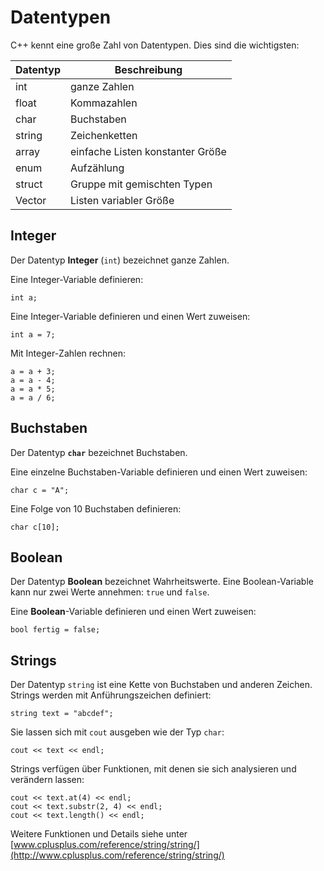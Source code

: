 
# Datentypen

C++ kennt eine große Zahl von Datentypen. Dies sind die wichtigsten:

| Datentyp | Beschreibung |
|----------|--------------|
| int      | ganze Zahlen |
| float    | Kommazahlen  |
| char     | Buchstaben   |
| string   | Zeichenketten |
| array    | einfache Listen konstanter Größe |
| enum     | Aufzählung |
| struct   | Gruppe mit gemischten Typen |
| Vector   | Listen variabler Größe |


## Integer

Der Datentyp **Integer** (`int`) bezeichnet ganze Zahlen.

Eine Integer-Variable definieren:

    int a;

Eine Integer-Variable definieren und einen Wert zuweisen:

    int a = 7;

Mit Integer-Zahlen rechnen:

    a = a + 3;
    a = a - 4;
    a = a * 5;
    a = a / 6;


## Buchstaben

Der Datentyp **`char`** bezeichnet Buchstaben.

Eine einzelne Buchstaben-Variable definieren und einen Wert zuweisen:

    char c = "A";

Eine Folge von 10 Buchstaben definieren:

    char c[10];


## Boolean

Der Datentyp **Boolean** bezeichnet Wahrheitswerte. 
Eine Boolean-Variable kann nur zwei Werte annehmen: 
`true` und `false`.

Eine **Boolean**-Variable definieren und einen Wert zuweisen:

    bool fertig = false;

## Strings

Der Datentyp `string` ist eine Kette von Buchstaben und anderen Zeichen. Strings werden mit Anführungszeichen definiert:

    string text = "abcdef";

Sie lassen sich mit `cout` ausgeben wie der Typ `char`:

    cout << text << endl;

Strings verfügen über Funktionen, mit denen sie sich analysieren und verändern lassen:


    cout << text.at(4) << endl;
    cout << text.substr(2, 4) << endl;
    cout << text.length() << endl;


Weitere Funktionen und Details siehe unter [www.cplusplus.com/reference/string/string/](http://www.cplusplus.com/reference/string/string/) 

